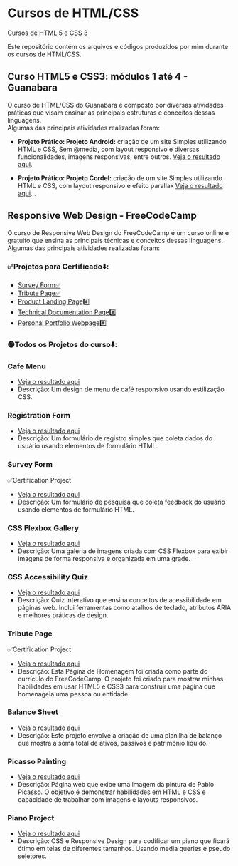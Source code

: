 # Cursos de HTML/CSS

Cursos de HTML 5 e CSS 3

Este repositório contém os arquivos e códigos produzidos por mim durante os cursos de HTML/CSS.

## Curso HTML5 e CSS3: módulos 1 até 4 - Guanabara

O curso de HTML/CSS do Guanabara é composto por diversas atividades práticas que visam ensinar as principais estruturas e conceitos dessas linguagens. <br>
Algumas das principais atividades realizadas foram:

- **Projeto Prático: Projeto Android:** criação de um site Simples utilizando HTML e CSS, Sem @media, com layout responsivo e diversas funcionalidades, imagens responsivas, entre outros. [Veja o resultado aqui](https://viniciusluz99.github.io/Projeto-android/).

- **Projeto Prático: Projeto Cordel:** criação de um site Simples utilizando HTML e CSS, com layout responsivo e efeito parallax [Veja o resultado aqui](https://viniciusluz99.github.io/Projeto-cordel/).
  .

## Responsive Web Design - FreeCodeCamp

O curso de Responsive Web Design do FreeCodeCamp é um curso online e gratuito que ensina as principais técnicas e conceitos dessas linguagens. Algumas das principais atividades realizadas foram:

### ✅Projetos para Certificado⬇️:
- [Survey Form✅](https://viniciusluz99.github.io/Project-Survey-Form/)
- [Tribute Page✅](https://viniciusluz99.github.io/Project-Tribute-Page/)
- [Product Landing Page#️⃣](#)
- [Technical Documentation Page#️⃣](#)
- [Personal Portfolio Webpage#️⃣](#)

### 🟢Todos os Projetos do curso⬇️:

### Cafe Menu
- [Veja o resultado aqui](https://viniciusluz99.github.io/Cursos-HTML-5-CSS-3/FreeCodeCamp/2-CoffeMenu/menu.html)
- Descrição: Um design de menu de café responsivo usando estilização CSS.

### Registration Form
- [Veja o resultado aqui](https://viniciusluz99.github.io/Cursos-HTML-5-CSS-3/FreeCodeCamp/4-Build%20a%20Registration%20Form/index.html)
- Descrição: Um formulário de registro simples que coleta dados do usuário usando elementos de formulário HTML.

### Survey Form
✅Certification Project
- [Veja o resultado aqui](https://viniciusluz99.github.io/Project-Survey-Form/)
- Descrição: Um formulário de pesquisa que coleta feedback do usuário usando elementos de formulário HTML.

### CSS Flexbox Gallery
- [Veja o resultado aqui](https://viniciusluz99.github.io/Cursos-HTML-5-CSS-3/FreeCodeCamp/7-Photo%20Gallery/index.html)
- Descrição: Uma galeria de imagens criada com CSS Flexbox para exibir imagens de forma responsiva e organizada em uma grade.

### CSS Accessibility Quiz
- [Veja o resultado aqui](https://viniciusluz99.github.io/Cursos-HTML-5-CSS-3/FreeCodeCamp/9-Accessibility%20Quiz/index.html)
- Descrição: Quiz interativo que ensina conceitos de acessibilidade em páginas web.
Inclui ferramentas como atalhos de teclado, atributos ARIA e melhores práticas de design.

### Tribute Page
✅Certification Project
- [Veja o resultado aqui](https://viniciusluz99.github.io/Project-Tribute-Page/)
- Descrição: Esta Página de Homenagem foi criada como parte do currículo do FreeCodeCamp. O projeto foi criado para mostrar minhas habilidades em usar HTML5 e CSS3 para construir uma página que homenageia uma pessoa ou entidade.

### Balance Sheet
- [Veja o resultado aqui](#)
- Descrição: Este projeto envolve a criação de uma planilha de balanço que mostra a soma total de ativos, passivos e patrimônio líquido. 

### Picasso Painting
- [Veja o resultado aqui](#)
- Descrição: Página web que exibe uma imagem da pintura de Pablo Picasso. O objetivo é demonstrar habilidades em HTML e CSS e capacidade de trabalhar com imagens e layouts responsivos.

### Piano Project
- [Veja o resultado aqui](#)
- Descrição: CSS e Responsive Design para codificar um piano que ficará ótimo em telas de diferentes tamanhos. Usando media queries e pseudo seletores.